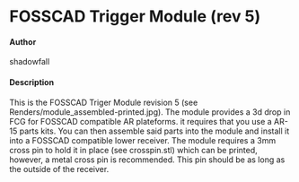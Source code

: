 # FOSSCAD Trigger Module (rev 5)

#### Author

shadowfall

#### Description

This is the FOSSCAD Triger Module revision 5 (see Renders/module_assembled-printed.jpg). The module provides a 3d drop in FCG for FOSSCAD compatible AR plateforms. it requires that you use a AR-15 parts kits.  You can then assemble said parts into the module and install it into a FOSSCAD compatible lower receiver.  The module requires a 3mm cross pin to hold it in place (see crosspin.stl) which can be printed, however, a metal cross pin is recommended.  This pin should be as long as the outside of the receiver.
